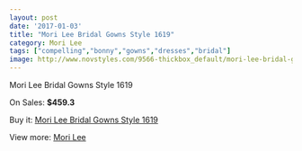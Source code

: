 ```yaml
---
layout: post
date: '2017-01-03'
title: "Mori Lee Bridal Gowns Style 1619"
category: Mori Lee
tags: ["compelling","bonny","gowns","dresses","bridal"]
image: http://www.novstyles.com/9566-thickbox_default/mori-lee-bridal-gowns-style-1619.jpg
---
```

Mori Lee Bridal Gowns Style 1619

On Sales: **$459.3**
<a href="https://www.novstyles.com/en/mori-lee/6793-mori-lee-bridal-gowns-style-1619.html"><amp-img layout="responsive" width="600" height="600" src="//www.novstyles.com/9566-thickbox_default/mori-lee-bridal-gowns-style-1619.jpg" alt="Mori Lee Bridal Gowns Style 1619 0" /></a>

Buy it: [Mori Lee Bridal Gowns Style 1619](https://www.novstyles.com/en/mori-lee/6793-mori-lee-bridal-gowns-style-1619.html "Mori Lee Bridal Gowns Style 1619")

View more: [Mori Lee](https://www.novstyles.com/en/47-mori-lee "Mori Lee")